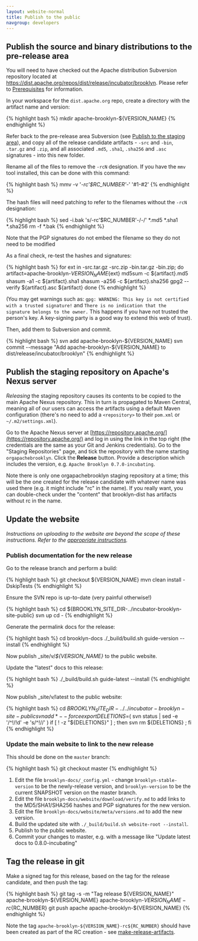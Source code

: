 ```yaml
---
layout: website-normal
title: Publish to the public
navgroup: developers
---
```


Publish the source and binary distributions to the pre-release area
-------------------------------------------------------------------

You will need to have checked out the Apache distribution Subversion repository located at
https://dist.apache.org/repos/dist/release/incubator/brooklyn. Please refer to [Prerequisites](prerequisites.html) for
information.

In your workspace for the `dist.apache.org` repo, create a directory with the artifact name and version:

{% highlight bash %}
mkdir apache-brooklyn-${VERSION_NAME}
{% endhighlight %}

Refer back to the pre-release area Subversion (see [Publish to the staging area](publish-temp.html)), and copy all of
the release candidate artifacts - `-src` and `-bin`, `.tar.gz` and `.zip`, and all associated `.md5`, `.sha1`, `.sha256`
and `.asc` signatures - into this new folder.

Rename all of the files to remove the `-rcN` designation. If you have the `mmv` tool installed, this can be done with
this command:

{% highlight bash %}
mmv -v '*-rc'$RC_NUMBER'-*' '#1-#2'
{% endhighlight %}

The hash files will need patching to refer to the filenames without the `-rcN` designation:

{% highlight bash %}
sed -i.bak 's/-rc'$RC_NUMBER'-/-/' *.md5 *.sha1 *.sha256
rm -f *.bak
{% endhighlight %}

Note that the PGP signatures do not embed the filename so they do not need to be modified

As a final check, re-test the hashes and signatures:

{% highlight bash %}
for ext in -src.tar.gz -src.zip -bin.tar.gz -bin.zip; do
    artifact=apache-brooklyn-${VERSION_NAME}${ext}
    md5sum -c ${artifact}.md5
    shasum -a1 -c ${artifact}.sha1
    shasum -a256 -c ${artifact}.sha256
    gpg2 --verify ${artifact}.asc ${artifact}
done
{% endhighlight %}

(You may get warnings such as: `gpg: WARNING: This key is not certified with a trusted signature!` 
and `There is no indication that the signature belongs to the owner.` This happens if you have not trusted
the person's key. A key-signing party is a good way to extend this web of trust).


Then, add them to Subversion and commit.

{% highlight bash %}
svn add apache-brooklyn-${VERSION_NAME}
svn commit --message "Add apache-brooklyn-${VERSION_NAME} to dist/release/incubator/brooklyn"
{% endhighlight %}


Publish the staging repository on Apache's Nexus server
-------------------------------------------------------

*Releasing* the staging repository causes its contents to be copied to the main Apache Nexus repository. This in turn
is propagated to Maven Central, meaning all of our users can access the artifacts using a default Maven configuration
(there's no need to add a `<repository>` to their `pom.xml` or `~/.m2/settings.xml`).

Go to the Apache Nexus server at [https://repository.apache.org/](https://repository.apache.org/) and log in using the
link in the top right (the credentials are the same as your Git and Jenkins credentials). Go to the "Staging
Repositories" page, and tick the repository with the name starting `orgapachebrooklyn`. Click the **Release** button.
Provide a description which includes the version, e.g. `Apache Brooklyn 0.7.0-incubating`.

Note there is only one orgapachebrooklyn staging repository at a time; this will be the one created for the release
candidate with whatever name was used there (e.g. it might include "rc" in the name). If you really want, you can 
double-check under the "content" that brooklyn-dist has artifacts without rc in the name.


Update the website
------------------

*Instructions on uploading to the website are beyond the scope of these instructions. Refer to the 
[appropriate instructions](https://github.com/apache/brooklyn-docs/tree/master/README.md).*

### Publish documentation for the new release

Go to the release branch and perform a build:

{% highlight bash %}
git checkout ${VERSION_NAME}
mvn clean install -DskipTests
{% endhighlight %}

Ensure the SVN repo is up-to-date (very painful otherwise!)

{% highlight bash %}
cd ${BROOKLYN_SITE_DIR-../incubator-brooklyn-site-public}
svn up
cd -
{% endhighlight %}

Generate the permalink docs for the release:

{% highlight bash %}
cd brooklyn-docs
./_build/build.sh guide-version --install
{% endhighlight %}

Now publish _site/v/*${VERSION_NAME}* to the public website.

Update the "latest" docs to this release:

{% highlight bash %}
./_build/build.sh guide-latest --install
{% endhighlight %}

Now publish _site/v/latest to the public website:

{% highlight bash %}
cd ${BROOKLYN_SITE_DIR-../../incubator-brooklyn-site-public}
svn add * --force
export DELETIONS=$( svn status | sed -e '/^!/!d' -e 's/^!//' )
if [ ! -z "${DELETIONS}" ] ; then svn rm ${DELETIONS} ; fi
{% endhighlight %}


### Update the main website to link to the new release

This should be done on the `master` branch:

{% highlight bash %}
git checkout master
{% endhighlight %}

1. Edit the file `brooklyn-docs/_config.yml` - change `brooklyn-stable-version` to be the newly-release version, and
   `brooklyn-version` to be the current SNAPSHOT version on the master branch.
2. Edit the file `brooklyn-docs/website/download/verify.md` to add links to the MD5/SHA1/SHA256 hashes and PGP signatures for the
   new version.
3. Edit the file `brooklyn-docs/website/meta/versions.md` to add the new version.
4. Build the updated site with `./_build/build.sh website-root --install`.
5. Publish to the public website.
6. Commit your changes to master, e.g. with a message like "Update latest docs to 0.8.0-incubating"


Tag the release in git
----------------------

Make a signed tag for this release, based on the tag for the release candidate, and then push the tag:

{% highlight bash %}
git tag -s -m "Tag release ${VERSION_NAME}" apache-brooklyn-${VERSION_NAME} apache-brooklyn-${VERSION_NAME}-rc${RC_NUMBER}
git push apache apache-brooklyn-${VERSION_NAME}
{% endhighlight %}

Note the tag `apache-brooklyn-${VERSION_NAME}-rc${RC_NUMBER}` should have been created as part of the
RC creation - see [make-release-artifacts](make-release-artifacts.html).

